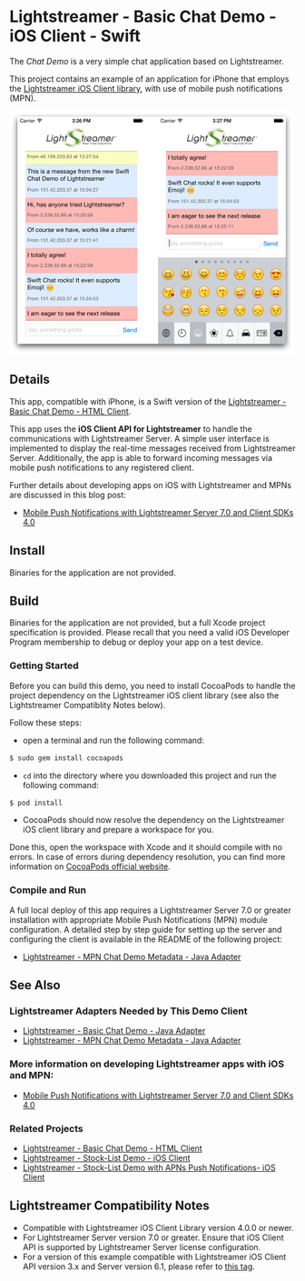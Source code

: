 # Lightstreamer - Basic Chat Demo - iOS Client - Swift

<!-- START DESCRIPTION lightstreamer-example-chat-client-ios-swift -->

The *Chat Demo* is a very simple chat application based on Lightstreamer.

This project contains an example of an application for iPhone that employs the [Lightstreamer iOS Client library](http://www.lightstreamer.com/api/ls-ios-client/latest/), with use of mobile push notifications (MPN).

![screenshot](screenshot_large.png)

## Details

This app, compatible with iPhone, is a Swift version of the [Lightstreamer - Basic Chat Demo - HTML Client](https://github.com/Lightstreamer/Lightstreamer-example-Chat-client-javascript).

This app uses the **iOS Client API for Lightstreamer** to handle the communications with Lightstreamer Server. A simple user interface is implemented to display the real-time messages received from Lightstreamer Server. Additionally, the app is able to forward incoming messages via mobile push notifications to any registered client.

Further details about developing apps on iOS with Lightstreamer and MPNs are discussed in this blog post:

* [Mobile Push Notifications with Lightstreamer Server 7.0 and Client SDKs 4.0](http://blog.lightstreamer.com/2018/01/mobile-push-notifications-with.html)

## Install

Binaries for the application are not provided.

## Build

Binaries for the application are not provided, but a full Xcode project specification is provided. Please recall that you need a valid iOS Developer Program membership to debug or deploy your app on a test device.

### Getting Started

Before you can build this demo, you need to install CocoaPods to handle the project dependency on the Lightstreamer iOS client library (see also the Lightstreamer Compatiblity Notes below).

Follow these steps:

* open a terminal and run the following command:

```sh
$ sudo gem install cocoapods
```

* `cd` into the directory where you downloaded this project and run the following command:

```sh
$ pod install
```

* CocoaPods should now resolve the dependency on the Lightstreamer iOS client library and prepare a workspace for you.

Done this, open the workspace with Xcode and it should compile with no errors. In case of errors during dependency resolution, you can find more information on [CocoaPods official website](https://cocoapods.org).

### Compile and Run

A full local deploy of this app requires a Lightstreamer Server 7.0 or greater installation with appropriate Mobile Push Notifications (MPN) module configuration. A detailed step by step guide for setting up the server and configuring the client is available in the README of the following project:

* [Lightstreamer - MPN Chat Demo Metadata - Java Adapter](https://github.com/Lightstreamer/Lightstreamer-example-MPNChatMetadata-adapter-java)

## See Also

### Lightstreamer Adapters Needed by This Demo Client

* [Lightstreamer - Basic Chat Demo - Java Adapter](https://github.com/Lightstreamer/Lightstreamer-example-Chat-adapter-java)
* [Lightstreamer - MPN Chat Demo Metadata - Java Adapter](https://github.com/Lightstreamer/Lightstreamer-example-MPNChatMetadata-adapter-java)

### More information on developing Lightstreamer apps with iOS and MPN:

* [Mobile Push Notifications with Lightstreamer Server 7.0 and Client SDKs 4.0](http://blog.lightstreamer.com/2018/01/mobile-push-notifications-with.html)

### Related Projects

* [Lightstreamer - Basic Chat Demo - HTML Client](https://github.com/Lightstreamer/Lightstreamer-example-Chat-client-javascript)
* [Lightstreamer - Stock-List Demo - iOS Client](https://github.com/Lightstreamer/Lightstreamer-example-StockList-client-ios)
* [Lightstreamer - Stock-List Demo with APNs Push Notifications- iOS Client](https://github.com/Lightstreamer/Lightstreamer-example-MPNStockList-client-ios)

## Lightstreamer Compatibility Notes

* Compatible with Lightstreamer iOS Client Library version 4.0.0 or newer.
* For Lightstreamer Server version 7.0 or greater. Ensure that iOS Client API is supported by Lightstreamer Server license configuration.
* For a version of this example compatible with Lightstreamer iOS Client API version 3.x and Server version 6.1, please refer to [this tag](https://github.com/Lightstreamer/Lightstreamer-example-Chat-client-ios-swift/tree/last-pre-MPN).

